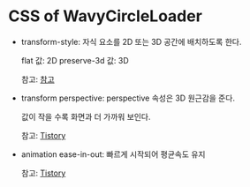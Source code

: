 # CSS of WavyCircleLoader

- transform-style: 자식 요소를 2D 또는 3D 공간에 배치하도록 한다.

  flat 값: 2D
  preserve-3d 값: 3D

  참고: [참고](https://www.tabmode.com/homepage/transform-style.html#gsc.tab=0)

- transform perspective: perspective 속성은 3D 원근감을 준다.

  값이 작을 수록 화면과 더 가까워 보인다.

  참고: [Tistory](https://webclub.tistory.com/486)

- animation ease-in-out: 빠르게 시작되어 평균속도 유지

  참고: [Tistory](https://gahyun-web-diary.tistory.com/37)

